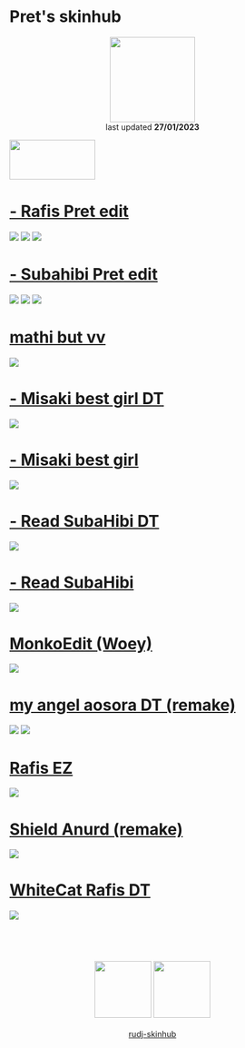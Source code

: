 # Pret's skinhub
<p align="center">
<a href="https://osu.ppy.sh/users/20579011">
  <img src="https://a.ppy.sh/20579011"  
       width="150"
       height="150"></a>
<br>
last updated <b>27/01/2023</b>
</p>

<a href="https://www.youtube.com/watch?v=kbbgypvGPgM">
<img src="https://i.imgur.com/uDyKiLi.png"
       width="151" 
       height="70"/></a>

# [- Rafis Pret edit](https://github.com/rudj-skinhub/woal/raw/tyfh/pret/-%20Rafis%20Pret%20edit.osk)
[![](https://i.imgur.com/gCLQfVI.png)](https://github.com/rudj-skinhub/woal/raw/tyfh/pret/-%20Rafis%20Pret%20edit.osk)
[![](https://i.imgur.com/TnExmcS.png)](https://github.com/rudj-skinhub/woal/raw/tyfh/pret/-%20Rafis%20Pret%20edit.osk)
[![](https://i.imgur.com/IxrowQw.png)](https://github.com/rudj-skinhub/woal/raw/tyfh/pret/-%20Rafis%20Pret%20edit.osk)

# [- Subahibi Pret edit](https://github.com/rudj-skinhub/woal/raw/tyfh/pret/-%20Subahibi%20Pret%20edit.osk)
[![](https://i.imgur.com/QOZUSrg.png)](https://github.com/rudj-skinhub/woal/raw/tyfh/pret/-%20Subahibi%20Pret%20edit.osk)
[![](https://i.imgur.com/fUiwsAQ.png)](https://github.com/rudj-skinhub/woal/raw/tyfh/pret/-%20Subahibi%20Pret%20edit.osk)
[![](https://i.imgur.com/fuiaDjY.png)](https://github.com/rudj-skinhub/woal/raw/tyfh/pret/-%20Subahibi%20Pret%20edit.osk)

# [mathi but vv](https://github.com/rudj-skinhub/woal/raw/tyfh/pret/mathi%20but%20VV.osk)
[![](https://i.imgur.com/2OiQ8fV.png)](https://github.com/rudj-skinhub/woal/raw/tyfh/pret/mathi%20but%20VV.osk) 

# [- Misaki best girl DT](https://github.com/rudj-skinhub/woal/raw/tyfh/pret/-%20Misaki%20best%20girl%20DT.osk)
[![](https://i.imgur.com/roulFDR.png)](https://github.com/rudj-skinhub/woal/raw/tyfh/pret/-%20Misaki%20best%20girl%20DT.osk)

# [- Misaki best girl](https://github.com/rudj-skinhub/woal/raw/tyfh/pret/-%20Misaki%20best%20girl.osk)
[![](https://i.imgur.com/wjL1YRL.png)](https://github.com/rudj-skinhub/woal/raw/tyfh/pret/-%20Misaki%20best%20girl.osk)

# [- Read SubaHibi DT](https://github.com/rudj-skinhub/woal/raw/tyfh/pret/-%20Read%20SubaHibi%20DT.osk)
[![](https://i.imgur.com/dp8xWbM.png)](https://github.com/rudj-skinhub/woal/raw/tyfh/pret/-%20Read%20SubaHibi%20DT.osk)

# [- Read SubaHibi](https://github.com/rudj-skinhub/woal/raw/tyfh/pret/-%20Read%20SubaHibi.osk)
[![](https://i.imgur.com/D4qVPrR.png)](https://github.com/rudj-skinhub/woal/raw/tyfh/pret/-%20Read%20SubaHibi.osk)

# [MonkoEdit (Woey)](https://github.com/rudj-skinhub/woal/raw/tyfh/pret/MonkoEdit%20(Woey).osk)
[![](https://i.imgur.com/QaFR5Nf.png)](https://github.com/rudj-skinhub/woal/raw/tyfh/pret/MonkoEdit%20(Woey).osk)

# [my angel aosora DT (remake)](https://github.com/rudj-skinhub/woal/raw/tyfh/pret/my%20angel%20aosora%20DT%20(remake).osk)
[![](https://i.imgur.com/gaOI8WJ.png)](https://github.com/rudj-skinhub/woal/raw/tyfh/pret/my%20angel%20aosora%20DT%20(remake).osk)
[![](https://i.imgur.com/BlMZGMF.png)](https://github.com/rudj-skinhub/woal/raw/tyfh/pret/my%20angel%20aosora%20DT%20(remake).osk)

# [Rafis EZ](https://github.com/rudj-skinhub/woal/raw/tyfh/pret/Rafis%20EZ.osk)
[![](https://i.imgur.com/hMFyMvw.png)](https://github.com/rudj-skinhub/woal/raw/tyfh/pret/Rafis%20EZ.osk)

# [Shield Anurd (remake)](https://github.com/rudj-skinhub/woal/raw/tyfh/pret/Shield%20Anurd%20(remake).osk)
[![](https://i.imgur.com/qoDJeLp.png)](https://github.com/rudj-skinhub/woal/raw/tyfh/pret/Shield%20Anurd%20(remake).osk)

# [WhiteCat Rafis DT](https://github.com/rudj-skinhub/woal/raw/tyfh/pret/WhiteCat%20Rafis%20DT.osk)
[![](https://i.imgur.com/MFsLQPP.png)](https://github.com/rudj-skinhub/woal/raw/tyfh/pret/WhiteCat%20Rafis%20DT.osk)

#
<p align="center">
  <br></br>
  <a href="https://www.twitch.tv/pret13">
  <img src="https://i.imgur.com/HM030lk.png" 
       width="100" 
       height="100"></a>
  <a href="https://twitter.com/Pret13_">
  <img src="https://i.imgur.com/PUQ5uWf.png" 
       width="100" 
       height="100"></a>
  <br></br>
  <a href="README.md">rudj-skinhub</a>
 </p>
